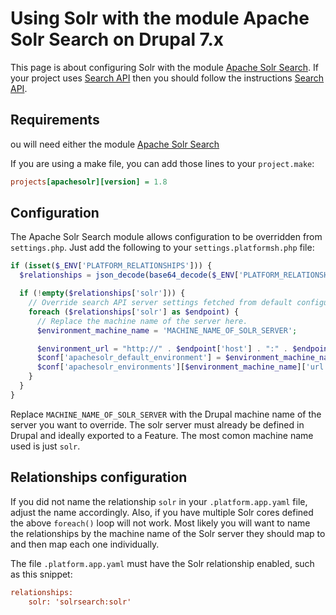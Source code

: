 # Using Solr with the module Apache Solr Search on Drupal 7.x

This page is about configuring Solr with the module [Apache Solr Search](https://www.drupal.org/project/apachesolr). If your project uses [Search API](https://www.drupal.org/project/search_api) then you should follow the instructions [Search API](search-api-module.md).

## Requirements
ou will need either the module  [Apache Solr Search](https://www.drupal.org/project/apachesolr)

If you are using a make file, you can add those lines to your
`project.make`:


```ini
projects[apachesolr][version] = 1.8
```

## Configuration

The Apache Solr Search module allows configuration to be overridden from `settings.php`.  Just add the following to your `settings.platformsh.php` file:

```php
if (isset($_ENV['PLATFORM_RELATIONSHIPS'])) {
  $relationships = json_decode(base64_decode($_ENV['PLATFORM_RELATIONSHIPS']), TRUE);

  if (!empty($relationships['solr'])) {
    // Override search API server settings fetched from default configuration.
    foreach ($relationships['solr'] as $endpoint) {
      // Replace the machine name of the server here.
      $environment_machine_name = 'MACHINE_NAME_OF_SOLR_SERVER';

      $environment_url = "http://" . $endpoint['host'] . ":" . $endpoint['port'] . "/" . $endpoint['path'];
      $conf['apachesolr_default_environment'] = $environment_machine_name;
      $conf['apachesolr_environments'][$environment_machine_name]['url'] = $environment_url;
    }
  }
}
```

Replace `MACHINE_NAME_OF_SOLR_SERVER` with the Drupal machine name of the server you want to override.  The solr server must already be defined in Drupal and ideally exported to a Feature. The most comon machine name used is just `solr`.

## Relationships configuration

If you did not name the relationship `solr` in your `.platform.app.yaml` file, adjust the name accordingly.  Also, if you have multiple Solr cores defined the above `foreach()` loop will not work.  Most likely you will want to name the relationships by the machine name of the Solr server they should map to and then map each one individually.

The file `.platform.app.yaml` must have the Solr relationship enabled, such as this snippet:

```ini
relationships:
    solr: 'solrsearch:solr'
```

